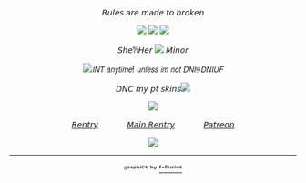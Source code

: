 <div align="center">
𝘙𝘶𝘭𝘦𝘴 𝘢𝘳𝘦 𝘮𝘢𝘥𝘦 𝘵𝘰 𝘣𝘳𝘰𝘬𝘦𝘯

![](https://64.media.tumblr.com/009f63acd64cbaa4e46dce1258608ca9/01ce524ecb92d4b1-d2/s2048x3072/f1dfa2809aa17c35c2758462ff0c51baad733824.pnj)
![](https://64.media.tumblr.com/59feeb49e0698aee57a2fbd68ca248e2/948602c187d7d2bd-6c/s1280x1920/5b2699831ed8ebbf7d3329ffc30a99f103307ed7.pnj)
![](https://64.media.tumblr.com/cb2e1a2b76a38eafa32a6af1d409bdbd/01ce524ecb92d4b1-00/s400x600/47ce0947f1e55375d90016f08342cfc11c23fc63.pnj)

𝘚𝘩𝘦𐙚𝘏𝘦𝘳 ![](https://64.media.tumblr.com/50ea128678c28d73b4f6f805170be8d0/1e9ba0e90a2a12e6-4c/s75x75_c1/360069adf0cdbe2df25bacaf0ab6520cf9997966.gifv) 𝘔𝘪𝘯𝘰𝘳

 ![](https://64.media.tumblr.com/fc57e1fb1959c3bc9fcde2b247d5705b/a60c364c847652be-f9/s75x75_c1/d716625d117c95c00469a1827db96caf25952f34.gifv)𝘐𝘕𝘛 𝘢𝘯𝘺𝘵𝘪𝘮𝘦! 𝘶𝘯𝘭𝘦𝘴𝘴 𝘪𝘮 𝘯𝘰𝘵 𝘋𝘕𝘐୭𝘋𝘕𝘐𝘜𝘍

𝘋𝘕𝘊 𝘮𝘺 𝘱𝘵 𝘴𝘬𝘪𝘯𝘴![](https://64.media.tumblr.com/c5ae547612b270f93bd22b3219b42443/a60c364c847652be-4d/s75x75_c1/e0526226a7fa97f32989ba28ba01c2de8d76d8aa.gifv)

![](https://64.media.tumblr.com/cb2e1a2b76a38eafa32a6af1d409bdbd/01ce524ecb92d4b1-00/s400x600/47ce0947f1e55375d90016f08342cfc11c23fc63.pnj)

[𝘙𝘦𝘯𝘵𝘳𝘺](https://rentry.co/stellezoya)  ㅤㅤ ㅤ  [𝘔𝘢𝘪𝘯 𝘙𝘦𝘯𝘵𝘳𝘺](https://rentry.co/ZoyaALICE) ㅤㅤ ㅤ   [𝘗𝘢𝘵𝘳𝘦𝘰𝘯](https://patreon.com/Lumine143)

![](https://64.media.tumblr.com/d8c8aaaf714d0cda67468f9cffb4612e/b8317f60785fd124-c4/s100x200/7e68d9e12a7a8f8b9c49bb6344712d7bd45a1530.pnj)

---
ᴳʳᵃᵖʰⁱᶜˢ ᵇʸ [ᶠ⁻ᶠˡᵘʳⁱᵒˢ](https://www.tumblr.com/f-flurios)

